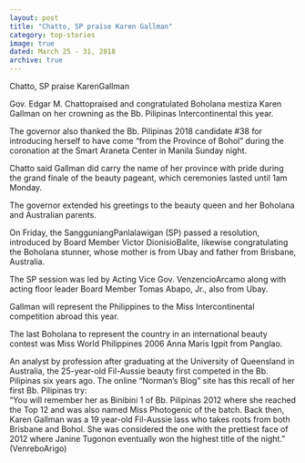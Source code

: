 ```yaml
---
layout: post
title: "Chatto, SP praise Karen Gallman"
category: top-stories
image: true
dated: March 25 - 31, 2018
archive: true
---
```


Chatto, SP praise
KarenGallman

Gov. Edgar M. Chattopraised and congratulated Boholana mestiza Karen Gallman on her crowning as the Bb. Pilipinas Intercontinental this year.

The governor also thanked the Bb. Pilipinas 2018 candidate #38 for introducing herself to have come “from the Province of Bohol” during the coronation at the Smart Araneta Center in Manila Sunday night.

Chatto said Gallman did carry the name of her province with pride during the grand finale of the beauty pageant, which ceremonies lasted until 1am Monday.

The governor extended his greetings to the beauty queen and her Boholana and Australian parents.  

On Friday, the SangguniangPanlalawigan (SP) passed a resolution, introduced by Board Member Victor DionisioBalite, likewise congratulating the Boholana stunner, whose mother is from Ubay and father from Brisbane, Australia.

The SP session was led by Acting Vice Gov. VenzencioArcamo along with acting floor leader Board Member Tomas Abapo, Jr., also from Ubay.

Gallman will represent the Philippines to the Miss Intercontinental competition abroad this year.

The last Boholana to represent the country in an international beauty contest was Miss World Philippines 2006 Anna Maris Igpit from Panglao.

An analyst by profession after graduating at the University of Queensland in Australia, the 25-year-old Fil-Aussie beauty first competed in the Bb. Pilipinas six years ago.
The online “Norman’s Blog” site has this recall of her first Bb. Pilipinas try:  
“You will remember her as Binibini 1 of Bb. Pilipinas 2012 where she reached the Top 12 and was also named Miss Photogenic of the batch. Back then, Karen Gallman was a 19 year-old Fil-Aussie lass who takes roots from both Brisbane and Bohol. She was considered the one with the prettiest face of 2012 where Janine Tugonon eventually won the highest title of the night.” (VenreboArigo)